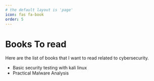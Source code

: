 ```yaml
---
# the default layout is 'page'
icon: fas fa-book
order: 5
---
```


# Books To read

Here are the list of books that I want to read related to cybersecurity.
- Basic security testing with kali linux
- Practical Malware Analysis
